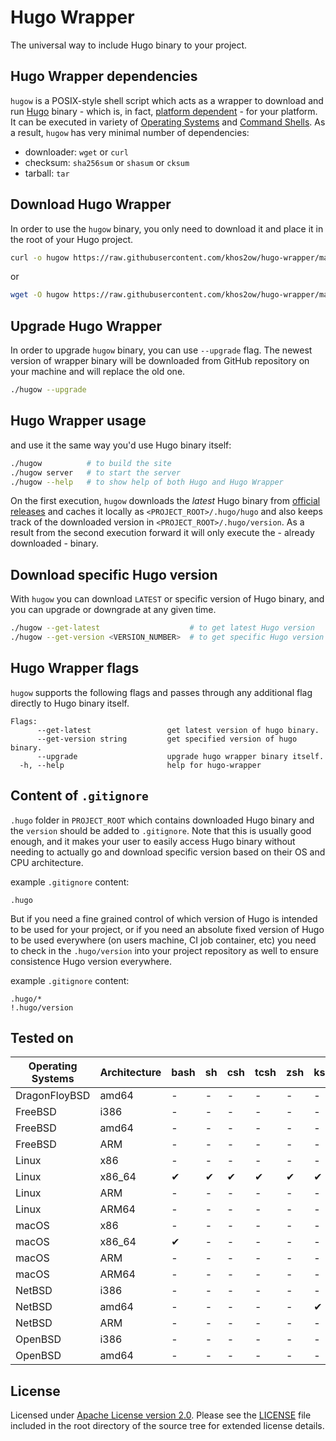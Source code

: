 # Hugo Wrapper

The universal way to include Hugo binary to your project.

## Hugo Wrapper dependencies

`hugow` is a POSIX-style shell script which acts as a wrapper to download and run [Hugo](https://gohugo.io/)
binary - which is, in fact, [platform dependent](https://gohugo.io/getting-started/installing/#binary-cross-platform) -
for your platform. It can be executed in variety of [Operating Systems](#tested-on) and
[Command Shells](#tested-on). As a result, `hugow` has very minimal number of
dependencies:

- downloader: `wget` or `curl`
- checksum: `sha256sum` or `shasum` or `cksum`
- tarball: `tar`

## Download Hugo Wrapper

In order to use the `hugow` binary, you only need to download it and place it in the root
of your Hugo project.

```bash
curl -o hugow https://raw.githubusercontent.com/khos2ow/hugo-wrapper/master/hugow && chmod +x hugow
```

or

```bash
wget -O hugow https://raw.githubusercontent.com/khos2ow/hugo-wrapper/master/hugow && chmod +x hugow
```

## Upgrade Hugo Wrapper

In order to upgrade `hugow` binary, you can use `--upgrade` flag. The newest version of
wrapper binary will be downloaded from GitHub repository on your machine and will replace
the old one.

```bash
./hugow --upgrade
```

## Hugo Wrapper usage

and use it the same way you'd use Hugo binary itself:

```bash
./hugow          # to build the site
./hugow server   # to start the server
./hugow --help   # to show help of both Hugo and Hugo Wrapper
```

On the first execution, `hugow` downloads the _latest_ Hugo binary from
[official releases](https://github.com/gohugoio/hugo/releases) and caches it locally as
`<PROJECT_ROOT>/.hugo/hugo` and also keeps track of the downloaded version in
`<PROJECT_ROOT>/.hugo/version`. As a result from the second execution forward it will only
execute the - already downloaded - binary.

## Download specific Hugo version

With `hugow` you can download `LATEST` or specific version of Hugo binary, and you can
upgrade or downgrade at any given time.

```bash
./hugow --get-latest                    # to get latest Hugo version
./hugow --get-version <VERSION_NUMBER>  # to get specific Hugo version
```

## Hugo Wrapper flags

`hugow` supports the following flags and passes through any additional flag directly to
Hugo binary itself.

```text
Flags:
      --get-latest                 get latest version of hugo binary.
      --get-version string         get specified version of hugo binary.
      --upgrade                    upgrade hugo wrapper binary itself.
  -h, --help                       help for hugo-wrapper

```

## Content of `.gitignore`

`.hugo` folder in `PROJECT_ROOT` which contains downloaded Hugo binary and the `version`
should be added to `.gitignore`. Note that this is usually good enough, and it makes
your user to easily access Hugo binary without needing to actually go and download
specific version based on their OS and CPU architecture.

example `.gitignore` content:

```gitignore
.hugo
```

But if you need a fine grained control of which version of Hugo is intended to be used
for your project, or if you need an absolute fixed version of Hugo to be used everywhere
(on users machine, CI job container, etc) you need to check in the `.hugo/version` into
your project repository as well to ensure consistence Hugo version everywhere.

example `.gitignore` content:

```gitignore
.hugo/*
!.hugo/version
```

## Tested on

 Operating Systems | Architecture | bash | sh | csh | tcsh | zsh | ksh | PowerShell |
-------------------|--------------|------|----|-----|------|-----|-----|------------|
 DragonFloyBSD     | amd64        | -    | -  | -   | -    | -   | -   | -          |
 FreeBSD           | i386         | -    | -  | -   | -    | -   | -   | -          |
 FreeBSD           | amd64        | -    | -  | -   | -    | -   | -   | -          |
 FreeBSD           | ARM          | -    | -  | -   | -    | -   | -   | -          |
 Linux             | x86          | -    | -  | -   | -    | -   | -   | -          |
 Linux             | x86_64       | ✔    | ✔  | ✔   | ✔    | ✔   | ✔   | -          |
 Linux             | ARM          | -    | -  | -   | -    | -   | -   | -          |
 Linux             | ARM64        | -    | -  | -   | -    | -   | -   | -          |
 macOS             | x86          | -    | -  | -   | -    | -   | -   | -          |
 macOS             | x86_64       | ✔    | -  | -   | -    | -   | -   | -          |
 macOS             | ARM          | -    | -  | -   | -    | -   | -   | -          |
 macOS             | ARM64        | -    | -  | -   | -    | -   | -   | -          |
 NetBSD            | i386         | -    | -  | -   | -    | -   | -   | -          |
 NetBSD            | amd64        | -    | -  | -   | -    | -   | ✔   | -          |
 NetBSD            | ARM          | -    | -  | -   | -    | -   | -   | -          |
 OpenBSD           | i386         | -    | -  | -   | -    | -   | -   | -          |
 OpenBSD           | amd64        | -    | -  | -   | -    | -   | -   | -          |

## License

Licensed under [Apache License version 2.0](http://www.apache.org/licenses/LICENSE-2.0).
Please see the [LICENSE](https://github.com/khos2ow/hugo-wrapper/blob/master/LICENSE)
file included in the root directory of the source tree for extended license details.
